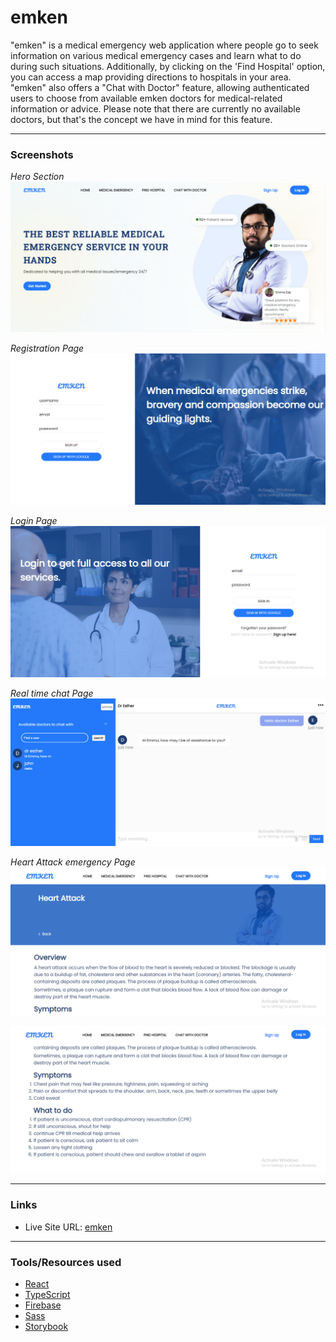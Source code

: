 # emken

"emken" is a medical emergency web application where people go to seek information on various medical emergency cases and learn what to do during such situations. Additionally, by clicking on the 'Find Hospital' option, you can access a map providing directions to hospitals in your area. "emken" also offers a "Chat with Doctor" feature, allowing authenticated users to choose from available emken doctors for medical-related information or advice. Please note that there are currently no available doctors, but that's the concept we have in mind for this feature.

---
### Screenshots

*Hero Section*
![emken_hero section](/screenshots/hero-section.png)

*Registration Page*
![emken_register_page](/screenshots/reg-page.png)

*Login Page*
![emken_login_page](/screenshots/login-page.png)

*Real time chat Page*
![emken_chat_page](/screenshots/chat-with-doc.png)

*Heart Attack emergency Page*
![emken_emergency_page](/screenshots/heart-attack-pg.png)

![emken_emergency_page](/screenshots/heart-attack-pg-cont.png)

---
### Links

- Live Site URL: [emken](https://emken.vercel.app/)

---
### Tools/Resources used

- [React](https://react.dev/learn/)
- [TypeScript](https://www.typescriptlang.org/docs/)
- [Firebase](https://firebase.google.com/)
- [Sass](https://sass-lang.com/documentation/)
- [Storybook](https://storybook.js.org/docs/get-started/install/)

